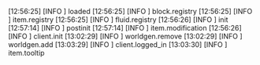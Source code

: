 

[12:56:25] [INFO ] loaded
[12:56:25] [INFO ] block.registry
[12:56:25] [INFO ] item.registry
[12:56:25] [INFO ] fluid.registry
[12:56:26] [INFO ] init
[12:57:14] [INFO ] postinit
[12:57:14] [INFO ] item.modification
[12:56:26] [INFO ] client.init
[13:02:29] [INFO ] worldgen.remove
[13:02:29] [INFO ] worldgen.add
[13:03:29] [INFO ] client.logged_in
[13:03:30] [INFO ] item.tooltip
